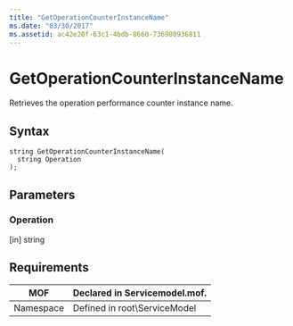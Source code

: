 ```yaml
---
title: "GetOperationCounterInstanceName"
ms.date: "03/30/2017"
ms.assetid: ac42e20f-63c1-4bdb-8660-736980936811
---
```

# GetOperationCounterInstanceName
Retrieves the operation performance counter instance name.  
  
## Syntax  
  
```  
string GetOperationCounterInstanceName(  
  string Operation  
);  
```  
  
## Parameters  
  
### Operation  
 [in] string  
  
## Requirements  
  
|MOF|Declared in Servicemodel.mof.|  
|---------|-----------------------------------|  
|Namespace|Defined in root\ServiceModel|
